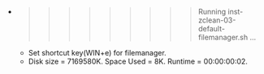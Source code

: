 * >>>>>>>>> Running inst-zclean-03-default-filemanager.sh ...
  * Set shortcut key(WIN+e) for filemanager.
  * Disk size = 7169580K. Space Used = 8K. Runtime = 00:00:00:02.
